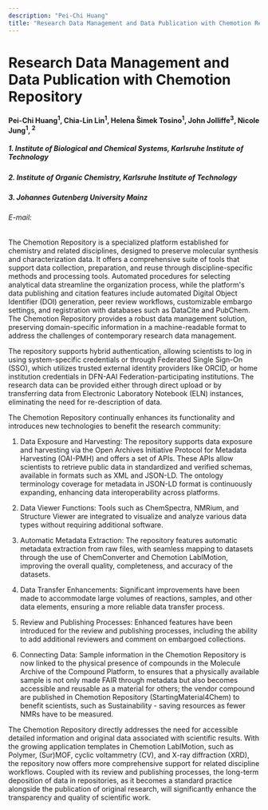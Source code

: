 ```yaml
---
description: "Pei-Chi Huang"
title: "Research Data Management and Data Publication with Chemotion Repository"
---
```


# Research Data Management and Data Publication with Chemotion Repository

#### Pei-Chi Huang<sup>1</sup>, Chia-Lin Lin<sup>1</sup>, Helena Šimek Tosino<sup>1</sup>, John Jolliffe<sup>3</sup>, Nicole Jung<sup>1</sup>, <sup>2</sup>

##### 1.	Institute of Biological and Chemical Systems, Karlsruhe Institute of Technology 
##### 2.	Institute of Organic Chemistry, Karlsruhe Institute of Technology
##### 3.	Johannes Gutenberg University Mainz


###### E-mail: 


The Chemotion Repository is a specialized platform established for chemistry and related disciplines, designed to preserve molecular synthesis and characterization data. It offers a comprehensive suite of tools that support data collection, preparation, and reuse through discipline-specific methods and processing tools. Automated procedures for selecting analytical data streamline the organization process, while the platform's data publishing and citation features include automated Digital Object Identifier (DOI) generation, peer review workflows, customizable embargo settings, and registration with databases such as DataCite and PubChem. The Chemotion Repository provides a robust data management solution, preserving domain-specific information in a machine-readable format to address the challenges of contemporary research data management.


The repository supports hybrid authentication, allowing scientists to log in using system-specific credentials or through Federated Single Sign-On (SSO), which utilizes trusted external identity providers like ORCID, or home institution credentials in DFN-AAI Federation-participating institutions. The research data can be provided either through direct upload or by transferring data from Electronic Laboratory Notebook (ELN) instances, eliminating the need for re-description of data.


The Chemotion Repository continually enhances its functionality and introduces new technologies to benefit the research community:

1. Data Exposure and Harvesting: The repository supports data exposure and harvesting via the Open Archives Initiative Protocol for Metadata Harvesting (OAI-PMH) and offers a set of APIs. These APIs allow scientists to retrieve public data in standardized and verified schemas, available in formats such as XML and JSON-LD. The ontology terminology coverage for metadata in JSON-LD format is continuously expanding, enhancing data interoperability across platforms.
   
2. Data Viewer Functions: Tools such as ChemSpectra, NMRium, and Structure Viewer are integrated to visualize and analyze various data types without requiring additional software.

3. Automatic Metadata Extraction: The repository features automatic metadata extraction from raw files, with seamless mapping to datasets through the use of ChemConverter and Chemotion LabIMotion, improving the overall quality, completeness, and accuracy of the datasets.

4. Data Transfer Enhancements: Significant improvements have been made to accommodate large volumes of reactions, samples, and other data elements, ensuring a more reliable data transfer process.

5. Review and Publishing Processes: Enhanced features have been introduced for the review and publishing processes, including the ability to add additional reviewers and comment on embargoed collections.

6. Connecting Data: Sample information in the Chemotion Repository is now linked to the physical presence of compounds in the Molecule Archive of the Compound Platform, to ensures that a physically available sample is not only made FAIR through metadata but also becomes accessible and reusable as a material for others; the vendor compound are published in Chemotion Repository (StartingMaterial4Chem) to benefit scientists, such as  Sustainability - saving resources as fewer NMRs have to be measured.


The Chemotion Repository directly addresses the need for accessible detailed information and original data associated with scientific results. With the growing application templates in Chemotion LabIMotion, such as Polymer, (Sur)MOF, cyclic voltammetry (CV), and X-ray diffraction (XRD), the repository now offers more comprehensive support for related discipline workflows. Coupled with its review and publishing processes, the long-term deposition of data in repositories, as it becomes a standard practice alongside the publication of original research, will significantly enhance the transparency and quality of scientific work.
